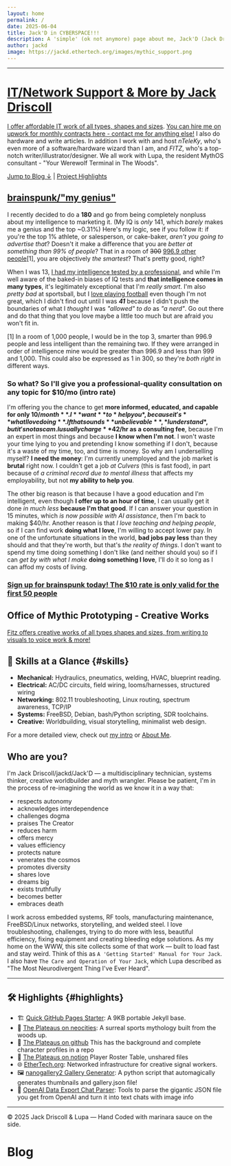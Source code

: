 ```yaml
---
layout: home
permalink: /
date: 2025-06-04
title: Jack'D in CYBERSPACE!!!
description: A 'simple' (ok not anymore) page about me, Jack'D (Jack Driscoll), from Milwaukee, WI in Turtle Island ("USA"). Also home to content from guest writers Fitz Twombly, nTeleKy and Lupa.
author: jackd
image: https://jackd.ethertech.org/images/mythic_support.png
---
```


---
# <a href="https://jackd.ethertech.org/support.html">IT/Network Support & More by Jack Driscoll</a>

[I offer affordable IT work of all types, shapes and sizes](https://jackd.ethertech.org/support.html).  [You can hire me on upwork for monthly contracts here - contact me for anything else!](https://www.upwork.com/freelancers/~01306e2f1473f68c06)  I also do hardware and write articles.  In addition I work with and host *nTeleKy*, who's even more of a software/hardware wizard than I am, and *FITZ*, who's a top-notch writer/illustrator/designer.  We all work with Lupa, the resident MythOS consultant - "Your Werewolf Terminal in The Woods".

[Jump to Blog ↓](#blog) | [Project Highlights](#highlights)

## <a href="https://jackd.ethertech.org/genius/">brainspunk/"my genius"</a>

I recently decided to do a **180** and go from being completely nonpluss about my intelligence to marketing it.  (My IQ is *only* 141, which *barely* makes me a genius and the top ~0.31%)  Here's my logic, see if you follow it:  if you're the top 1% athlete, or salesperson, or cake-baker, *aren't you going to advertise that*?  Doesn't it make a difference that you are *better at something than 99% of people*?  That in a room of ~~300~~ <a href="/images/iq_test.jpg" target="_blank" title="A robot that's not a gay werewolf like mine, which is cooler">996.9 other people</a>[1], you are objectively *the smartest*?  That's pretty good, right?  

When I was 13, <a href="/images/iq_test.jpg" target="_blank" title="They see me rollin, they hatin, tryna catch me hovering dirty">I had my intelligence tested by a professional</a>, and while I'm well aware of the baked-in biases of IQ tests and **that intelligence comes in many types**, it's legitimately exceptional that I'm *really smart*.  I'm also *pretty bad* at sportsball, but I [love playing football](https://jackd.ethertech.org/2025-06-05-football.html) even though I'm not great, which I didn't find out until I was ***41*** because I didn't push the boundaries of what I *thought* I was *"allowed" to do* as *"a nerd"*.  Go out there and do that thing that you love maybe a little too much but are afraid you won't fit in.

[1] In a room of 1,000 people, I would be in the top 3, smarter than 996.9 people and less intelligent than the remaining two.  If they were arranged in order of intelligence mine would be greater than 996.9 and less than 999 and 1,000.  This could also be expressed as 1 in 300, so they're *both right* in different ways.

### So what?  So I'll give you a professional-quality consultation on any topic for $10/mo (intro rate)

I'm offering you the chance to get **more informed, educated, and capable for only $10/month**.  I **want** to *help you*, because it's **what I love doing**.  If that sounds **unbelievable**, *I understand*, but it's not a scam.  I usually charge **$42/hr as a consulting fee**, because I'm an expert in most things and because **I know when I'm not**.  I won't waste your time lying to you and pretending I know something if I don't, because it's a waste of my time, too, and time is money.  So why am I underselling myself?  **I need the money**: I'm currently unemployed and the job market is **brutal** right now.  I couldn't get a job *at Culvers* (this is fast food), in part because of *a criminal record due to mental illness* that affects my employability, but not **my ability to help you**.  

The other big reason is that because I have a good education and I'm intelligent, even though **I offer up to an hour of time**, I can usually get it done *in much less* **because I'm that good**.  If I can answer your question in 15 minutes, which *is now possible with AI assistance*, then I'm back to making $40/hr.  Another reason is that *I love teaching and helping people*, so if I can find work **doing what I love**, I'm willing to accept lower pay.  In one of the unfortunate situations in the world, **bad jobs pay less** than they should and that they're worth, but that's *the reality of things*.  I don't want to spend my time doing something I don't like (and neither should you) so if I can *get by with what I make* **doing something I love**, I'll do it so long as I can affod my costs of living.

### <a href="https://jackd.ethertech.org/genius/">Sign up for brainspunk today! The $10 rate is only valid for the first 50 people</a>

## Office of Mythic Prototyping - Creative Works

[Fitz offers creative works of all types shapes and sizes, from writing to visuals to voice work & more!](https://jackd.ethertech.org/creativity.html)

## 🧠 Skills at a Glance {#skills}

- **Mechanical:** Hydraulics, pneumatics, welding, HVAC, blueprint reading.
- **Electrical:** AC/DC circuits, field wiring, looms/harnesses, structured wiring
- **Networking:** 802.11 troubleshooting, Linux routing, spectrum awareness, TCP/IP
- **Systems:** FreeBSD, Debian, bash/Python scripting, SDR toolchains.
- **Creative:** Worldbuilding, visual storytelling, minimalist web design.

For a more detailed view, check out [my intro](/intro/bio/2025/06/02/seriously.html) or [About Me](/about.html).

## Who are you?

I'm Jack Driscoll/jackd/Jack'D — a multidisciplinary technician, systems thinker, creative worldbuilder and myth wrangler.  Please be patient, I'm in the process of re-imagining the world as we know it in a way that:

- respects autonomy
- acknowledges interdependence
- challenges dogma
- praises The Creator
- reduces harm
- offers mercy
- values efficiency
- protects nature
- venerates the cosmos
- promotes diversity
- shares love
- dreams big
- exists truthfully
- becomes better
- embraces death

I work across embedded systems, RF tools, manufacturing maintenance, FreeBSD/Linux networks, storytelling, and welded steel. I love troubleshooting, challenges, trying to do more with less, beautiful efficiency, fixing equipment and creating bleeding edge solutions.  As my home on the WWW, this site collects some of that work — built to load fast and stay weird.  Think of this as `A 'Getting Started' Manual for Your Jack`.  I also have `The Care and Operation of Your Jack`, which Lupa described as "The Most Neurodivergent Thing I've Ever Heard".  

---

## 🛠️ Highlights {#highlights}

- 🏗️ [Quick GitHub Pages Starter](https://github.com/jack-driscoll/quick-github-pages): A 9KB portable Jekyll base.
- 🌄 [The Plateaus on neocities](https://theplateaus.neocities.org): A surreal sports mythology built from the woods up.
- 🏈 [The Plateaus on github](https://github.com/jack-driscoll/the-plateaus) This has the background and complete character profiles in a repo
- 🏈 [The Plateaus on notion](https://bush-whale-713.notion.site/The-Plateaus-1d0969c50c7180f3811fd194901d96ac) Player Roster Table, unshared files
- 🌐 [EtherTech.org](https://ethertech.org): Networked infrastructure for creative signal workers.
- 🖼️ [nanogallery2 Gallery Generator](https://github.com/jack-driscoll/auto-nanogallery2/): A python script that automagically generates thumbnails and gallery.json file!
- 🤖 [OpenAI Data Export Chat Parser](https://github.com/jack-driscoll/chatgpt-dataexport): Tools to parse the gigantic JSON file you get from OpenAI and turn it into text chats with image info

---

© 2025 Jack Driscoll & Lupa — Hand Coded with marinara sauce on the side.

# Blog